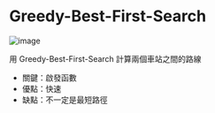 # Greedy-Best-First-Search

![image](https://github.com/user-attachments/assets/1ca93114-8d48-42df-a95a-c35d40b7d39a)

用 Greedy-Best-First-Search 計算兩個車站之間的路線
* 關鍵：啟發函數
* 優點：快速
* 缺點：不一定是最短路徑
